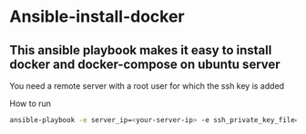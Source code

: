# Ansible-install-docker

## This ansible playbook makes it easy to install docker and docker-compose on ubuntu server

You need a remote server with a root user for which the ssh key is added

How to run

~~~bash
ansible-playbook -e server_ip=<your-server-ip> -e ssh_private_key_file=<path-to-your-ssh-private-key> setup-docker.yml
~~~
